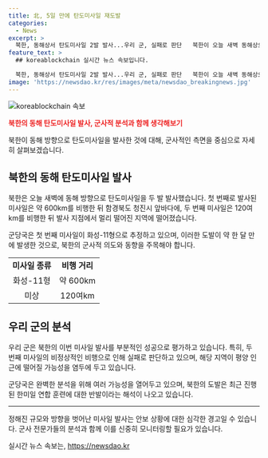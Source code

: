```yaml
---
title: 北, 5일 만에 탄도미사일 재도발
categories:
  - News
excerpt: >
  북한, 동해상서 탄도미사일 2발 발사...우리 군, 실패로 판단   북한이 오늘 새벽 동해상으로 탄도미사일을 2발 발사했다. 미사일은 600km를 날아가며 북한 내륙에 떨어졌고, 120km를 날아간 미사일도 발사됐다. 우리 군은 이번 발사를 실패로 판단하고 있으며, 해당 지역이 평양 인근에 해당될 가능성을 염두에 두고 상황을 파악 중이다. 북한의 이번 도발은 한미일 훈련에 대한 반발으로 해석되고 있다.
feature_text: >
  ## koreablockchain 실시간 뉴스 속보입니다.

  북한, 동해상서 탄도미사일 2발 발사...우리 군, 실패로 판단   북한이 오늘 새벽 동해상으로 탄도미사일을 2발 발사했다. 미사일은 600km를 날아가며 북한 내륙에 떨어졌고, 120km를 날아간 미사일도 발사됐다. 우리 군은 이번 발사를 실패로 판단하고 있으며, 해당 지역이 평양 인근에 해당될 가능성을 염두에 두고 상황을 파악 중이다. 북한의 이번 도발은 한미일 훈련에 대한 반발으로 해석되고 있다.
image: 'https://newsdao.kr/res/images/meta/newsdao_breakingnews.jpg'
---
```


<p><img src="https://newsdao.kr/res/images/meta/newsdao_breakingnews.jpg" alt="koreablockchain 속보" /></p>

<p><b><span style="color: #ee2323;">북한의 동해 탄도미사일 발사, 군사적 분석과 함께 생각해보기</span></b></p>

<p>북한이 동해 방향으로 탄도미사일을 발사한 것에 대해, 군사적인 측면을 중심으로 자세히 살펴보겠습니다.</p>

<h2 data-ke-size="size26">북한의 동해 탄도미사일 발사</h2>

<p>북한은 오늘 새벽에 동해 방향으로 탄도미사일을 두 발 발사했습니다. 첫 번째로 발사된 미사일은 약 600km를 비행한 뒤 함경북도 청진시 앞바다에, 두 번째 미사일은 120여km를 비행한 뒤 발사 지점에서 멀리 떨어진 지역에 떨어졌습니다.</p>

<p data-ke-size="size16">군당국은 첫 번째 미사일이 화성-11형으로 추정하고 있으며, 이러한 도발이 약 한 달 만에 발생한 것으로, 북한의 군사적 의도와 동향을 주목해야 합니다.</p>

<table>
    <tr>
        <td style="text-align: center; height: 17px;"><b>미사일 종류</b></td>
        <td style="text-align: center; height: 17px;"><b>비행 거리</b></td>
    </tr>
    <tr>
        <td style="text-align: center; height: 17px;">화성-11형</td>
        <td style="text-align: center; height: 17px;">약 600km</td>
    </tr>
    <tr>
        <td style="text-align: center; height: 17px;">미상</td>
        <td style="text-align: center; height: 17px;">120여km</td>
    </tr>
</table>

<h2 data-ke-size="size26">우리 군의 분석</h2>

<p>우리 군은 북한의 이번 미사일 발사를 부분적인 성공으로 평가하고 있습니다. 특히, 두 번째 미사일의 비정상적인 비행으로 인해 실패로 판단하고 있으며, 해당 지역이 평양 인근에 떨어질 가능성을 염두에 두고 있습니다.</p>

<p data-ke-size="size16">군당국은 완벽한 분석을 위해 여러 가능성을 열어두고 있으며, 북한의 도발은 최근 진행된 한미일 연합 훈련에 대한 반발이라는 해석이 나오고 있습니다.</p>

<hr>

<p>정해진 규모와 방향을 벗어난 미사일 발사는 안보 상황에 대한 심각한 경고일 수 있습니다. 군사 전문가들의 분석과 함께 이를 신중히 모니터링할 필요가 있습니다.</p>
실시간 뉴스 속보는, <a href="https://newsdao.kr" rel="dofollow">https://newsdao.kr</a>


